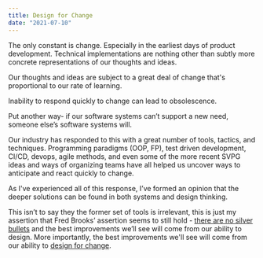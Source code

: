 ```yaml
---
title: Design for Change
date: "2021-07-10"
---
```


The only constant is change. Especially in the earliest days of product development. Technical implementations are nothing other than subtly more concrete representations of our thoughts and ideas. 

Our thoughts and ideas are subject to a great deal of change that's proportional to our rate of learning.
 
Inability to respond quickly to change can lead to obsolescence.

Put another way- if our software systems can’t support a new need, someone else’s software systems will.

Our industry has responded to this with a great number of tools, tactics, and techniques.  Programming paradigms (OOP, FP), test driven development, CI/CD, devops, agile methods, and even some of the more recent SVPG ideas and ways of organizing teams have all helped us uncover ways to anticipate and react quickly to change.

As I've experienced all of this response, I’ve formed an opinion that the deeper solutions can be found in both systems and design thinking. 

This isn’t to say they the former set of tools is irrelevant, this is just my assertion that Fred Brooks’ assertion seems to still hold - [there are no silver bullets](https://en.wikipedia.org/wiki/No_Silver_Bullet) and the best improvements we’ll see will come from our ability to design. More importantly, the best improvements we'll see will come from our ability to [design for change](https://twitter.com/KentBeck/status/250733358307500032).











